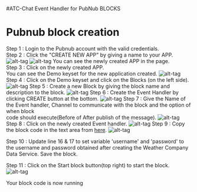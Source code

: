 #ATC-Chat Event Handler for PubNub BLOCKS

# Pubnub block creation
Step 1 : Login to the Pubnub account with the valid credentials.<br>
Step 2 : Click the "CREATE NEW APP" by giving a name to your APP.<br>
         ![alt-tag](https://github.com/shyampurk/atc-chat/blob/master/screenshots/pubnub_blocks/pb_atc_step1.png)
         ![alt-tag](https://github.com/shyampurk/atc-chat/blob/master/screenshots/pubnub_blocks/pb_atc_step2.png)
         You can see the newly created APP in the page.<br>
Step 3 : Click on the newly created APP.<br>
         You can see the Demo keyset for the new application created.
         ![alt-tag](https://github.com/shyampurk/atc-chat/blob/master/screenshots/pubnub_blocks/pb_atc_step3.png)         
Step 4 : Click on the Demo keyset and click on the Blocks (on the left side).
         ![alt-tag](https://github.com/shyampurk/atc-chat/blob/master/screenshots/pubnub_blocks/pb_atc_step4.png)
Step 5 : Create a new Block by giving the block name and description to the block.
         ![alt-tag](https://github.com/shyampurk/atc-chat/blob/master/screenshots/pubnub_blocks/pb_atc_step5.png)
Step 6 : Create the Event Handler by clicking CREATE button at the bottom.
         ![alt-tag](https://github.com/shyampurk/atc-chat/blob/master/screenshots/pubnub_blocks/pb_atc_step6.png)
Step 7 : Give the Name of the Event handler, Channel to communicate with the block and the option of when block <br>
         code should execute(Before of After publish of the message).
         ![alt-tag](https://github.com/shyampurk/atc-chat/blob/master/screenshots/pubnub_blocks/pb_atc_step7.png)
Step 8 : Click on the newly created Event handler.
         ![alt-tag](https://github.com/shyampurk/atc-chat/blob/master/screenshots/pubnub_blocks/pb_atc_step8.png)
Step 9 : Copy the block code in the text area from [here](https://github.com/shyampurk/atc-chat/blob/master/blocks/main.js). 
         ![alt-tag](https://github.com/shyampurk/atc-chat/blob/master/screenshots/pubnub_blocks/pb_atc_step9.png)

Step 10 : Update line 16 & 17 to set variable 'username' and 'password' to the username and password obtained after creating the Weather Company Data Service.  Save the block.

Step 11 : Click on the Start block button(top right) to start the block.
         ![alt-tag](https://github.com/shyampurk/atc-chat/blob/master/screenshots/pubnub_blocks/pb_atc_step10.png)

Your block code is now running

